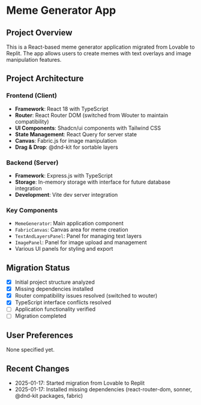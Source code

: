 # Meme Generator App

## Project Overview
This is a React-based meme generator application migrated from Lovable to Replit. The app allows users to create memes with text overlays and image manipulation features.

## Project Architecture

### Frontend (Client)
- **Framework**: React 18 with TypeScript
- **Router**: React Router DOM (switched from Wouter to maintain compatibility)
- **UI Components**: Shadcn/ui components with Tailwind CSS
- **State Management**: React Query for server state
- **Canvas**: Fabric.js for image manipulation
- **Drag & Drop**: @dnd-kit for sortable layers

### Backend (Server)
- **Framework**: Express.js with TypeScript
- **Storage**: In-memory storage with interface for future database integration
- **Development**: Vite dev server integration

### Key Components
- `MemeGenerator`: Main application component
- `FabricCanvas`: Canvas area for meme creation
- `TextAndLayersPanel`: Panel for managing text layers
- `ImagePanel`: Panel for image upload and management
- Various UI panels for styling and export

## Migration Status
- [x] Initial project structure analyzed
- [x] Missing dependencies installed
- [x] Router compatibility issues resolved (switched to wouter)
- [x] TypeScript interface conflicts resolved
- [ ] Application functionality verified
- [ ] Migration completed

## User Preferences
None specified yet.

## Recent Changes
- 2025-01-17: Started migration from Lovable to Replit
- 2025-01-17: Installed missing dependencies (react-router-dom, sonner, @dnd-kit packages, fabric)